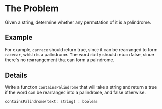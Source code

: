 # The Problem

Given a string, determine whether any permutation of it is a palindrome.


## Example

For example, `carrace` should return true, since it can be rearranged to form
`racecar`, which is a palindrome. The word `daily` should return false, since
there's no rearrangement that can form a palindrome.

## Details

Write a function `containsPalindrome` that will take a string and return a
true if the word can be rearranged into a palindrome, and false otherwise.

```typscript
containsPalindrome(text: string) : boolean
```
